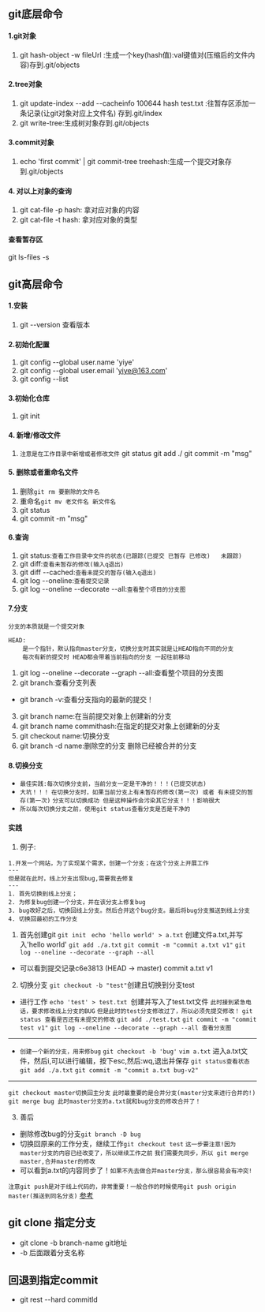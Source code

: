 <!-- git底层命令 -->
## git底层命令
#### 1.git对象
1. git hash-object -w fileUrl :生成一个key(hash值):val键值对(压缩后的文件内容)存到.git/objects

#### 2.tree对象
1. git update-index --add --cacheinfo 100644 hash test.txt :往暂存区添加一条记录(让git对象对应上文件名) 存到.git/index
2. git write-tree:生成树对象存到.git/objects

#### 3.commit对象
1. echo 'first commit' | git commit-tree treehash:生成一个提交对象存到.git/objects
 
#### 4. 对以上对象的查询
1. git cat-file -p hash: 拿对应对象的内容
2. git cat-file -t hash: 拿对应对象的类型

#### 查看暂存区
 git ls-files -s
 
 
<!-- git高层命令 -->
## git高层命令
#### 1.安装
1. git --version 查看版本

#### 2.初始化配置
1. git config --global user.name 'yiye'
2. git config --global user.email 'yiye@163.com'
3. git config --list

#### 3.初始化仓库
1. git init 

#### 4. 新增/修改文件
1. `注意是在工作目录中新增或者修改文件`
git status
git add ./
git commit -m "msg"

#### 5. 删除或者重命名文件
1. 删除`git rm 要删除的文件名`
2. 重命名`git mv 老文件名 新文件名`
3. git status
4. git commit -m "msg"

#### 6.查询
1. git status:`查看工作目录中文件的状态(已跟踪(已提交 已暂存 已修改)   未跟踪)`
2. git diff:`查看未暂存的修改(输入q退出)`
3. git diff --cached:`查看未提交的暂存(输入q退出)`
4. git log --oneline:`查看提交记录`
5. git log --oneline --decorate --all:`查看整个项目的分支图`
 
#### 7.分支
`分支的本质就是一个提交对象`
```
HEAD:
	是一个指针，默认指向master分支，切换分支时其实就是让HEAD指向不同的分支
	每次有新的提交时 HEAD都会带着当前指向的分支 一起往前移动
```
1. git log --oneline --decorate --graph --all:查看整个项目的分支图
2. git branch:查看分支列表
*  git branch -v:查看分支指向的最新的提交！
3. git branch name:在当前提交对象上创建新的分支
4. git branch name commithash:在指定的提交对象上创建新的分支
5. git checkout name:切换分支
6. git branch -d name:删除空的分支 删除已经被合并的分支

#### 8.切换分支
* `最佳实践:每次切换分支前，当前分支一定是干净的！！！(已提交状态)`
* `大坑！！！`
`在切换分支时，如果当前分支上有未暂存的修改(第一次) 或者 有未提交的暂存(第一次)`
`分支可以切换成功 但是这种操作会污染其它分支！！！影响很大`
* `所以每次切换分支之前，使用git status查看分支是否是干净的`

#### 实践
1. 例子:
```
1.开发一个网站，为了实现某个需求，创建一个分支；在这个分支上开展工作
---
但是就在此时，线上分支出现bug,需要我去修复
---
1. 首先切换到线上分支；
2. 为修复bug创建一个分支，并在该分支上修复bug
3. bug改好之后，切换回线上分支。然后合并这个bug分支。最后将bug分支推送到线上分支
4. 切换回最初的工作分支
```
1. 首先创建git
`git init `
`echo 'hello world' > a.txt` 创建文件a.txt,并写入'hello world'
`git add ./a.txt`
`git commit -m "commit a.txt v1"`
`git log --oneline --decorate --graph --all`
* 可以看到提交记录c6e3813 (HEAD -> master) commit a.txt v1
2. 切换分支
`git checkout -b "test"`创建且切换到分支test
* 进行工作
`echo 'test' > test.txt `创建并写入了test.txt文件
`此时接到紧急电话，要求修改线上分支的BUG`
`但是此时的test分支修改过了，所以必须先提交修改！`
`git status 查看是否还有未提交的修改`
`git add ./test.txt`
`git commit -m "commit test v1"`
`git log --oneline --decorate --graph --all 查看分支图`
---
* `创建一个新的分支，用来修bug`
`git checkout -b 'bug'`
`vim a.txt` 进入a.txt文件，然后i,可以进行编辑，按下esc,然后:wq,退出并保存
`git status查看状态`
`git add ./a.txt`
`git commit -m "commit a.txt bug-v2"`
---
`git checkout master切换回主分支`
`此时最重要的是合并分支(master分支来进行合并的!)`
`git merge bug 此时master分支的a.txt就和bug分支的修改合并了！`

3. 善后
* 删除修改bug的分支`git branch -D bug`
* 切换回原来的工作分支，继续工作`git checkout test`
`这一步要注意!因为master分支的内容已经改变了，所以继续工作之前`
`我们需要先同步，所以 git merge master,合并master的修改`
* 可以看到a.txt的内容同步了！`如果不先去做合并master分支，那么很容易会有冲突!`

`注意git push是对于线上代码的，非常重要！一般合作的时候使用git push origin master(推送到同名分支)`
[参考](https://www.cnblogs.com/qianqiannian/p/6008140.html)

## git clone 指定分支
* git clone -b branch-name git地址
* -b 后面跟着分支名称

## 回退到指定commit
* git rest --hard commitId
